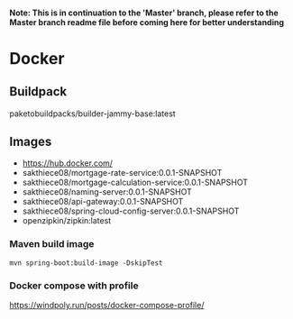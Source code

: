 #### Note: This is in continuation to the 'Master' branch, please refer to the Master branch readme file before coming here for better understanding

# Docker

## Buildpack
paketobuildpacks/builder-jammy-base:latest

## Images
- https://hub.docker.com/
- sakthiece08/mortgage-rate-service:0.0.1-SNAPSHOT
- sakthiece08/mortgage-calculation-service:0.0.1-SNAPSHOT
- sakthiece08/naming-server:0.0.1-SNAPSHOT
- sakthiece08/api-gateway:0.0.1-SNAPSHOT
- sakthiece08/spring-cloud-config-server:0.0.1-SNAPSHOT
- openzipkin/zipkin:latest

### Maven build image
```
mvn spring-boot:build-image -DskipTest
```
### Docker compose with profile
https://windpoly.run/posts/docker-compose-profile/
